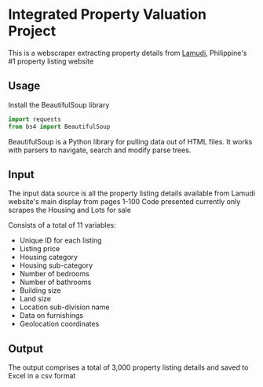 # Integrated Property Valuation Project
This is a webscraper extracting property details from [Lamudi](https://www.lamudi.com.ph/), Philippine's #1 property listing website

## Usage
Install the BeautifulSoup library
```python
import requests
from bs4 import BeautifulSoup
```
BeautifulSoup is a Python library for pulling data out of HTML files. It works with parsers to navigate, search and modify parse trees. 

## Input
The input data source is all the property listing details available from Lamudi website's main display from pages 1-100
Code presented currently only scrapes the Housing and Lots for sale

Consists of a total of 11 variables:
- Unique ID for each listing
- Listing price
- Housing category
- Housing sub-category
- Number of bedrooms
- Number of bathrooms
- Building size
- Land size
- Location sub-division name
- Data on furnishings
- Geolocation coordinates 


## Output
The output comprises a total of 3,000 property listing details and saved to Excel in a csv format 
